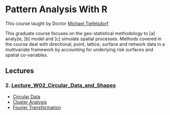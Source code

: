 # Pattern Analysis With R

This course taught by Doctor [Michael Tiefelsdorf](https://profiles.utdallas.edu/tiefelsdorf)

This graduate course focuses on the geo-statistical methodology to [a]
analyze, [b] model and [c] simulate spatial processes. Methods covered
in the course deal with directional, point, lattice, surface and network
data in a multivariate framework by accounting for underlying risk
surfaces and spatial co-variables.

## Lectures

### 2. [Lecture_W02_Circular_Data_and_Shapes](https://yalin1995.github.io/Pattern-Analysis-With-R/Lecture02/Lecture02.pdf)
* [Circular Data](https://yalin1995.github.io/Pattern-Analysis-With-R/Lecture02/CircularData.nb.html)
* [Cluster Analysis](https://yalin1995.github.io/Pattern-Analysis-With-R/Lecture02/ClusterAnalysis.nb.html)
* [Fourier Transformation](https://yalin1995.github.io/Pattern-Analysis-With-R/Lecture02/FourierTransformation.nb.html)
